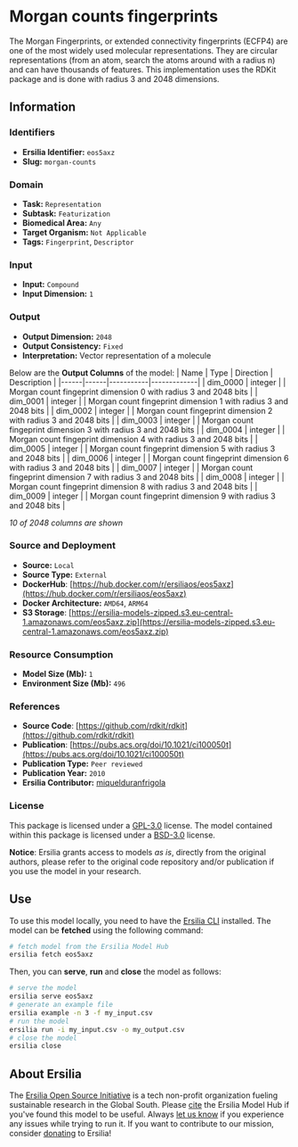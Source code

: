 # Morgan counts fingerprints

The Morgan Fingerprints, or extended connectivity fingerprints (ECFP4) are one of the most widely used molecular representations. They are circular representations (from an atom, search the atoms around with a radius n) and can have thousands of features. This implementation uses the RDKit package and is done with radius 3 and 2048 dimensions.


## Information
### Identifiers
- **Ersilia Identifier:** `eos5axz`
- **Slug:** `morgan-counts`

### Domain
- **Task:** `Representation`
- **Subtask:** `Featurization`
- **Biomedical Area:** `Any`
- **Target Organism:** `Not Applicable`
- **Tags:** `Fingerprint`, `Descriptor`

### Input
- **Input:** `Compound`
- **Input Dimension:** `1`

### Output
- **Output Dimension:** `2048`
- **Output Consistency:** `Fixed`
- **Interpretation:** Vector representation of a molecule

Below are the **Output Columns** of the model:
| Name | Type | Direction | Description |
|------|------|-----------|-------------|
| dim_0000 | integer |  | Morgan count fingeprint dimension 0 with radius 3 and 2048 bits |
| dim_0001 | integer |  | Morgan count fingeprint dimension 1 with radius 3 and 2048 bits |
| dim_0002 | integer |  | Morgan count fingeprint dimension 2 with radius 3 and 2048 bits |
| dim_0003 | integer |  | Morgan count fingeprint dimension 3 with radius 3 and 2048 bits |
| dim_0004 | integer |  | Morgan count fingeprint dimension 4 with radius 3 and 2048 bits |
| dim_0005 | integer |  | Morgan count fingeprint dimension 5 with radius 3 and 2048 bits |
| dim_0006 | integer |  | Morgan count fingeprint dimension 6 with radius 3 and 2048 bits |
| dim_0007 | integer |  | Morgan count fingeprint dimension 7 with radius 3 and 2048 bits |
| dim_0008 | integer |  | Morgan count fingeprint dimension 8 with radius 3 and 2048 bits |
| dim_0009 | integer |  | Morgan count fingeprint dimension 9 with radius 3 and 2048 bits |

_10 of 2048 columns are shown_
### Source and Deployment
- **Source:** `Local`
- **Source Type:** `External`
- **DockerHub**: [https://hub.docker.com/r/ersiliaos/eos5axz](https://hub.docker.com/r/ersiliaos/eos5axz)
- **Docker Architecture:** `AMD64`, `ARM64`
- **S3 Storage**: [https://ersilia-models-zipped.s3.eu-central-1.amazonaws.com/eos5axz.zip](https://ersilia-models-zipped.s3.eu-central-1.amazonaws.com/eos5axz.zip)

### Resource Consumption
- **Model Size (Mb):** `1`
- **Environment Size (Mb):** `496`


### References
- **Source Code**: [https://github.com/rdkit/rdkit](https://github.com/rdkit/rdkit)
- **Publication**: [https://pubs.acs.org/doi/10.1021/ci100050t](https://pubs.acs.org/doi/10.1021/ci100050t)
- **Publication Type:** `Peer reviewed`
- **Publication Year:** `2010`
- **Ersilia Contributor:** [miquelduranfrigola](https://github.com/miquelduranfrigola)

### License
This package is licensed under a [GPL-3.0](https://github.com/ersilia-os/ersilia/blob/master/LICENSE) license. The model contained within this package is licensed under a [BSD-3.0](LICENSE) license.

**Notice**: Ersilia grants access to models _as is_, directly from the original authors, please refer to the original code repository and/or publication if you use the model in your research.


## Use
To use this model locally, you need to have the [Ersilia CLI](https://github.com/ersilia-os/ersilia) installed.
The model can be **fetched** using the following command:
```bash
# fetch model from the Ersilia Model Hub
ersilia fetch eos5axz
```
Then, you can **serve**, **run** and **close** the model as follows:
```bash
# serve the model
ersilia serve eos5axz
# generate an example file
ersilia example -n 3 -f my_input.csv
# run the model
ersilia run -i my_input.csv -o my_output.csv
# close the model
ersilia close
```

## About Ersilia
The [Ersilia Open Source Initiative](https://ersilia.io) is a tech non-profit organization fueling sustainable research in the Global South.
Please [cite](https://github.com/ersilia-os/ersilia/blob/master/CITATION.cff) the Ersilia Model Hub if you've found this model to be useful. Always [let us know](https://github.com/ersilia-os/ersilia/issues) if you experience any issues while trying to run it.
If you want to contribute to our mission, consider [donating](https://www.ersilia.io/donate) to Ersilia!
